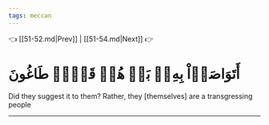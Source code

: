 ```yaml
---
tags: meccan
---
```


👈 [[51-52.md|Prev]] | [[51-54.md|Next]] 👉

# أَتَوَاصَوۡاْ بِهِۦۚ بَلۡ هُمۡ قَوۡمٞ طَاغُونَ

Did they suggest it to them? Rather, they [themselves] are a transgressing people

---

